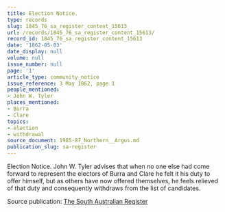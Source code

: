 ```yaml
---
title: Election Notice.
type: records
slug: 1845_76_sa_register_content_15613
url: /records/1845_76_sa_register_content_15613/
record_id: 1845_76_sa_register_content_15613
date: '1862-05-03'
date_display: null
volume: null
issue_number: null
page: '1'
article_type: community_notice
issue_reference: 3 May 1862, page 1
people_mentioned:
- John W. Tyler
places_mentioned:
- Burra
- Clare
topics:
- election
- withdrawal
source_document: 1985-87_Northern__Argus.md
publication_slug: sa-register
---
```


Election Notice.  John W. Tyler advises that when no one else had come forward to represent the electors of Burra and Clare he felt it his duty to offer himself, but as others have now offered themselves, he feels relieved of that duty and consequently withdraws from the list of candidates.

Source publication: [The South Australian Register](/publications/sa-register/)
